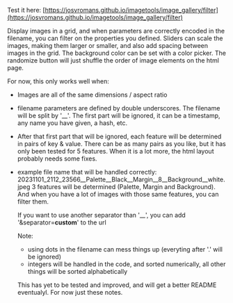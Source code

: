 Test it here:
[https://josvromans.github.io/imagetools/image_gallery/filter](https://josvromans.github.io/imagetools/image_gallery/filter)


Display images in a grid, and when parameters are correctly encoded in the filename, you can filter on the properties you defined.
Sliders can scale the images, making them larger or smaller, and also add spacing between images in the grid.
The background color can be set with a color picker.
The randomize button will just shuffle the order of image elements on the html page.


For now, this only works well when:
- Images are all of the same dimensions / aspect ratio
- filename parameters are defined by double underscores. The filename will be split by '__'. The first part will be ignored, it can be a timestamp, any name you have given, a hash, etc.
- After that first part that will be ignored, each feature will be determined in pairs of key & value. There can be as many pairs as you like, but it has only been tested for 5 features. When it is a lot more, the html layout probably needs some fixes.

- example file name that will be handled correctly:
20231101_2112_23566__Palette__Black__Margin__8__Background__white.jpeg
  3 features will be determined (Palette, Margin and Background).  And when you have a lot of images with those same features, you can filter them.

  If you want to use another separator than '__', you can add '&separator=__custom__' to the url


  Note:
  - using dots in the filename can mess things up (everyting after '.' will be ignored)
  - integers will be handled in the code, and sorted numerically, all other things will be sorted alphabetically
 
  This has yet to be tested and improved, and will get a better README eventualyl. For now just these notes.
